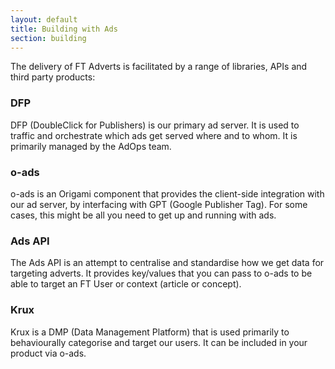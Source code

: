 ```yaml
---
layout: default
title: Building with Ads
section: building
---
```


The delivery of FT Adverts is facilitated by a range of libraries, APIs and third party products:

### DFP
DFP (DoubleClick for Publishers) is our primary ad server. It is used to traffic and orchestrate which ads get served where and to whom. It is primarily managed by the AdOps team.

### o-ads

o-ads is an Origami component that provides the client-side integration with our ad server, by interfacing with GPT (Google Publisher Tag). For some cases, this might be all you need to get up and running with ads.

### Ads API

The Ads API is an attempt to centralise and standardise how we get data for targeting adverts. It provides key/values that you can pass to o-ads to be able to target an FT User or context (article or concept).

### Krux

Krux is a DMP (Data Management Platform) that is used primarily to behaviourally categorise and target our users. It can be included in your product via o-ads.
